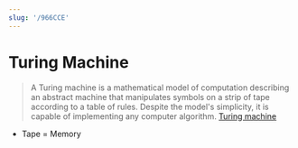 ```yaml
---
slug: '/966CCE'
---
```


# Turing Machine

> A Turing machine is a mathematical model of computation describing an abstract machine that manipulates symbols on a strip of tape according to a table of rules. Despite the model's simplicity, it is capable of implementing any computer algorithm. [Turing machine](https://en.wikipedia.org/wiki/Turing_machine)

- Tape = Memory
